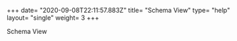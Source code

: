 +++
date= "2020-09-08T22:11:57.883Z"
title= "Schema View"
type= "help"
layout= "single"
weight= 3
+++

Schema View